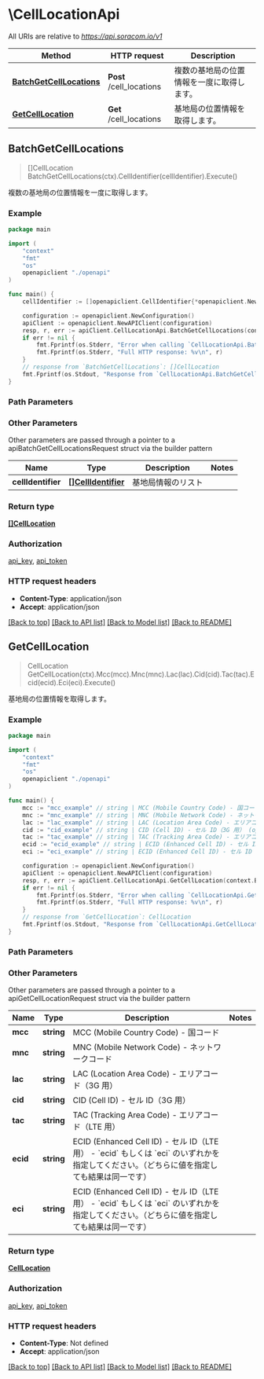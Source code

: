 # \CellLocationApi

All URIs are relative to *https://api.soracom.io/v1*

Method | HTTP request | Description
------------- | ------------- | -------------
[**BatchGetCellLocations**](CellLocationApi.md#BatchGetCellLocations) | **Post** /cell_locations | 複数の基地局の位置情報を一度に取得します。
[**GetCellLocation**](CellLocationApi.md#GetCellLocation) | **Get** /cell_locations | 基地局の位置情報を取得します。



## BatchGetCellLocations

> []CellLocation BatchGetCellLocations(ctx).CellIdentifier(cellIdentifier).Execute()

複数の基地局の位置情報を一度に取得します。



### Example

```go
package main

import (
    "context"
    "fmt"
    "os"
    openapiclient "./openapi"
)

func main() {
    cellIdentifier := []openapiclient.CellIdentifier{*openapiclient.NewCellIdentifier()} // []CellIdentifier | 基地局情報のリスト

    configuration := openapiclient.NewConfiguration()
    apiClient := openapiclient.NewAPIClient(configuration)
    resp, r, err := apiClient.CellLocationApi.BatchGetCellLocations(context.Background()).CellIdentifier(cellIdentifier).Execute()
    if err != nil {
        fmt.Fprintf(os.Stderr, "Error when calling `CellLocationApi.BatchGetCellLocations``: %v\n", err)
        fmt.Fprintf(os.Stderr, "Full HTTP response: %v\n", r)
    }
    // response from `BatchGetCellLocations`: []CellLocation
    fmt.Fprintf(os.Stdout, "Response from `CellLocationApi.BatchGetCellLocations`: %v\n", resp)
}
```

### Path Parameters



### Other Parameters

Other parameters are passed through a pointer to a apiBatchGetCellLocationsRequest struct via the builder pattern


Name | Type | Description  | Notes
------------- | ------------- | ------------- | -------------
 **cellIdentifier** | [**[]CellIdentifier**](CellIdentifier.md) | 基地局情報のリスト | 

### Return type

[**[]CellLocation**](CellLocation.md)

### Authorization

[api_key](../README.md#api_key), [api_token](../README.md#api_token)

### HTTP request headers

- **Content-Type**: application/json
- **Accept**: application/json

[[Back to top]](#) [[Back to API list]](../README.md#documentation-for-api-endpoints)
[[Back to Model list]](../README.md#documentation-for-models)
[[Back to README]](../README.md)


## GetCellLocation

> CellLocation GetCellLocation(ctx).Mcc(mcc).Mnc(mnc).Lac(lac).Cid(cid).Tac(tac).Ecid(ecid).Eci(eci).Execute()

基地局の位置情報を取得します。



### Example

```go
package main

import (
    "context"
    "fmt"
    "os"
    openapiclient "./openapi"
)

func main() {
    mcc := "mcc_example" // string | MCC (Mobile Country Code) - 国コード
    mnc := "mnc_example" // string | MNC (Mobile Network Code) - ネットワークコード
    lac := "lac_example" // string | LAC (Location Area Code) - エリアコード（3G 用） (optional)
    cid := "cid_example" // string | CID (Cell ID) - セル ID（3G 用） (optional)
    tac := "tac_example" // string | TAC (Tracking Area Code) - エリアコード（LTE 用） (optional)
    ecid := "ecid_example" // string | ECID (Enhanced Cell ID) - セル ID（LTE 用） - `ecid` もしくは `eci` のいずれかを指定してください。（どちらに値を指定しても結果は同一です） (optional)
    eci := "eci_example" // string | ECID (Enhanced Cell ID) - セル ID（LTE 用） - `ecid` もしくは `eci` のいずれかを指定してください。（どちらに値を指定しても結果は同一です） (optional)

    configuration := openapiclient.NewConfiguration()
    apiClient := openapiclient.NewAPIClient(configuration)
    resp, r, err := apiClient.CellLocationApi.GetCellLocation(context.Background()).Mcc(mcc).Mnc(mnc).Lac(lac).Cid(cid).Tac(tac).Ecid(ecid).Eci(eci).Execute()
    if err != nil {
        fmt.Fprintf(os.Stderr, "Error when calling `CellLocationApi.GetCellLocation``: %v\n", err)
        fmt.Fprintf(os.Stderr, "Full HTTP response: %v\n", r)
    }
    // response from `GetCellLocation`: CellLocation
    fmt.Fprintf(os.Stdout, "Response from `CellLocationApi.GetCellLocation`: %v\n", resp)
}
```

### Path Parameters



### Other Parameters

Other parameters are passed through a pointer to a apiGetCellLocationRequest struct via the builder pattern


Name | Type | Description  | Notes
------------- | ------------- | ------------- | -------------
 **mcc** | **string** | MCC (Mobile Country Code) - 国コード | 
 **mnc** | **string** | MNC (Mobile Network Code) - ネットワークコード | 
 **lac** | **string** | LAC (Location Area Code) - エリアコード（3G 用） | 
 **cid** | **string** | CID (Cell ID) - セル ID（3G 用） | 
 **tac** | **string** | TAC (Tracking Area Code) - エリアコード（LTE 用） | 
 **ecid** | **string** | ECID (Enhanced Cell ID) - セル ID（LTE 用） - &#x60;ecid&#x60; もしくは &#x60;eci&#x60; のいずれかを指定してください。（どちらに値を指定しても結果は同一です） | 
 **eci** | **string** | ECID (Enhanced Cell ID) - セル ID（LTE 用） - &#x60;ecid&#x60; もしくは &#x60;eci&#x60; のいずれかを指定してください。（どちらに値を指定しても結果は同一です） | 

### Return type

[**CellLocation**](CellLocation.md)

### Authorization

[api_key](../README.md#api_key), [api_token](../README.md#api_token)

### HTTP request headers

- **Content-Type**: Not defined
- **Accept**: application/json

[[Back to top]](#) [[Back to API list]](../README.md#documentation-for-api-endpoints)
[[Back to Model list]](../README.md#documentation-for-models)
[[Back to README]](../README.md)

